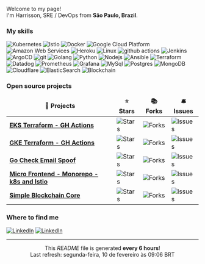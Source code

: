 <p>Welcome to my page! </br> I'm Harrisson, SRE / DevOps from <b>São Paulo, Brazil</b>. </p>
<h3>My skills</h3>
<p>
  <img alt="Kubernetes" src="https://img.shields.io/badge/-Kubernetes-2088FF?style=flat-square&logo=kubernetes&logoColor=white" />
<img alt="Istio" src="https://img.shields.io/badge/-Istio-506ba9?style=flat-square&logo=istio&logoColor=white" />
<img alt="Docker" src="https://img.shields.io/badge/-Docker-46a2f1?style=flat-square&logo=docker&logoColor=white" />
<img alt="Google Cloud Platform" src="https://img.shields.io/badge/-Google_Cloud_Platform-1a73e8?style=flat-square&logo=google-cloud&logoColor=white" />
<img alt="Amazon Web
 Services" src="https://img.shields.io/badge/-Amazon%20Web%20Services-F9A03C?style=flat-square&logo=amazon-aws&logoColor=white" />
<img alt="Heroku" src="https://img.shields.io/badge/-Heroku-430098?style=flat-square&logo=heroku&logoColor=white" />
<img alt="Linux" src="https://img.shields.io/badge/-Linux-000000?style=flat-square&logo=Linux&logoColor=white" />
<img alt="github actions" src="https://img.shields.io/badge/-Github_Actions-2088FF?style=flat-square&logo=github-actions&logoColor=white" />
<img alt="Jenkins" src="https://img.shields.io/badge/-Jenkins-764ABC?style=flat-square&logo=jenkins&logoColor=white" />
<img alt="ArgoCD" src="https://img.shields.io/badge/-ArgoCD-009585?style=flat-square&logo=argo&logoColor=white" />
<img alt="git" src="https://img.shields.io/badge/-Git-F05032?style=flat-square&logo=git&logoColor=white" />
<img alt="Golang" src="https://img.shields.io/badge/-Golang-45b8d8?style=flat-square&logo=go&logoColor=white" />
<img alt="Python" src="https://img.shields.io/badge/-Python-007ACC?style=flat-square&logo=python&logoColor=white" />
<img alt="Nodejs" src="https://img.shields.io/badge/-Nodejs-43853d?style=flat-square&logo=Node.js&logoColor=white" />
<img alt="Ansible" src="https://img.shields.io/badge/-Ansible-000000?style=flat-square&logo=ansible&logoColor=white" />
<img alt="Terraform" src="https://img.shields.io/badge/-Terraform-844FBA?style=flat-square&logo=terraform&logoColor=white" />
<img alt="Datadog" src="https://img.shields.io/badge/-Datadog-430098?style=flat-square&logo=datadog&logoColor=white" />
<img alt="Prometheus" src="https://img.shields.io/badge/-Prometheus-FB542B?style=flat-square&logo=prometheus&logoColor=white" />
<img alt="Grafana" src="https://img.shields.io/badge/-Grafana-EC4A3F?style=flat-square&logo=grafana&logoColor=white" />
<img alt="MySql" src="https://img.shields.io/badge/-MySQL-2088FF?style=flat-square&logo=mysql&logoColor=white" />
<img alt="Postgres" src="https://img.shields.io/badge/-PostgreSQL-0064a5?style=flat-square&logo=postgresql&logoColor=white" />
<img alt="MongoDB" src="https://img.shields.io/badge/-MongoDB-13aa52?style=flat-square&logo=mongodb&logoColor=white" />
<img alt="Cloudflare" src="https://img.shields.io/badge/-Cloudflare-F9A03C?style=flat-square&logo=cloudflare&logoColor=white" />
<img alt="ElasticSearch" src="https://img.shields.io/badge/-ElasticSearch-506ba9?style=flat-square&logo=elastic&logoColor=white" />
<img alt="Blockchain" src="https://img.shields.io/badge/-Blockchain-506ba9?style=flat-square&logo=blockchain&logoColor=white" />
</p>
<h3>Open source projects</h3>
<table>
  <thead align="center">
    <tr border: none;>
      <td><b>🎁 Projects</b></td>
      <td><b>⭐ Stars</b></td>
      <td><b>📚 Forks</b></td>
      <td><b>🛎 Issues</b></td>
    </tr>
  </thead>
  <tbody>
    <tr>
        <td><a href="https://github.com/h4rry777/eks-terraform-k8s"><b>EKS Terraform - GH Actions</b></a></td>
        <td><img alt="Stars" src="https://img.shields.io/github/stars/h4rry777/eks-terraform-k8s?style=flat-square&labelColor=343b41"/></td>
        <td><img alt="Forks" src="https://img.shields.io/github/forks/h4rry777/eks-terraform-k8s?style=flat-square&labelColor=343b41"/></td>
        <td><img alt="Issues" src="https://img.shields.io/github/issues/h4rry777/eks-terraform-k8s?style=flat-square&labelColor=343b41"/></td>
      </tr>
<tr>
        <td><a href="https://github.com/h4rry777/gke-terraform-gh-actions"><b>GKE Terraform - GH Actions</b></a></td>
        <td><img alt="Stars" src="https://img.shields.io/github/stars/h4rry777/gke-terraform-gh-actions?style=flat-square&labelColor=343b41"/></td>
        <td><img alt="Forks" src="https://img.shields.io/github/forks/h4rry777/gke-terraform-gh-actions?style=flat-square&labelColor=343b41"/></td>
        <td><img alt="Issues" src="https://img.shields.io/github/issues/h4rry777/gke-terraform-gh-actions?style=flat-square&labelColor=343b41"/></td>
      </tr>
<tr>
        <td><a href="https://github.com/h4rry777/check-email-spoof"><b>Go Check Email Spoof</b></a></td>
        <td><img alt="Stars" src="https://img.shields.io/github/stars/h4rry777/check-email-spoof?style=flat-square&labelColor=343b41"/></td>
        <td><img alt="Forks" src="https://img.shields.io/github/forks/h4rry777/check-email-spoof?style=flat-square&labelColor=343b41"/></td>
        <td><img alt="Issues" src="https://img.shields.io/github/issues/h4rry777/check-email-spoof?style=flat-square&labelColor=343b41"/></td>
      </tr>
<tr>
        <td><a href="https://github.com/h4rry777/microfrontend-monorepo-k8s-istio"><b>Micro Frontend - Monorepo - k8s and Istio</b></a></td>
        <td><img alt="Stars" src="https://img.shields.io/github/stars/h4rry777/microfrontend-monorepo-k8s-istio?style=flat-square&labelColor=343b41"/></td>
        <td><img alt="Forks" src="https://img.shields.io/github/forks/h4rry777/microfrontend-monorepo-k8s-istio?style=flat-square&labelColor=343b41"/></td>
        <td><img alt="Issues" src="https://img.shields.io/github/issues/h4rry777/microfrontend-monorepo-k8s-istio?style=flat-square&labelColor=343b41"/></td>
      </tr>
<tr>
        <td><a href="https://github.com/h4rry777/blockchain-core-nodejs"><b>Simple Blockchain Core</b></a></td>
        <td><img alt="Stars" src="https://img.shields.io/github/stars/h4rry777/blockchain-core-nodejs?style=flat-square&labelColor=343b41"/></td>
        <td><img alt="Forks" src="https://img.shields.io/github/forks/h4rry777/blockchain-core-nodejs?style=flat-square&labelColor=343b41"/></td>
        <td><img alt="Issues" src="https://img.shields.io/github/issues/h4rry777/blockchain-core-nodejs?style=flat-square&labelColor=343b41"/></td>
      </tr>
  </tbody>
</table>

<h3>Where to find me</h3>
<p>
  <a href="https://www.linkedin.com/in/harrisson-biaggio/" target="_blank"><img alt="LinkedIn" src="https://img.shields.io/badge/linkedin-%230077B5.svg?&style=for-the-badge&logo=linkedin&logoColor=white" /></a>
  <a href="https://www.linkedin.com/in/harrisson-biaggio/recent-activity/articles/" target="_blank"><img alt="LinkedIn" src="https://img.shields.io/badge/Articles-%230077B5.svg?&style=for-the-badge&logo=linkedin&logoColor=white" /></a>
</p>

------------
<p align="center">This <i>README</i> file is generated <b>every 6 hours</b>!</br>Last refresh: segunda-feira, 10 de fevereiro às 09:06 BRT<br />

